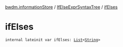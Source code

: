 [bwdm.informationStore](../index.md) / [IfElseExprSyntaxTree](index.md) / [ifElses](./if-elses.md)

# ifElses

`internal lateinit var ifElses: `[`List`](https://kotlinlang.org/api/latest/jvm/stdlib/kotlin.collections/-list/index.html)`<`[`String`](https://kotlinlang.org/api/latest/jvm/stdlib/kotlin/-string/index.html)`>`